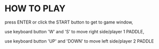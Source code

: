 # HOW TO PLAY 

  press ENTER or click the START button to get to game window,
  
  use keyboard button 'W' and 'S' to move right side/player 1 PADDLE,
  
  use keyboard button 'UP' and 'DOWN' to move left side/player 2 PADDLE 
